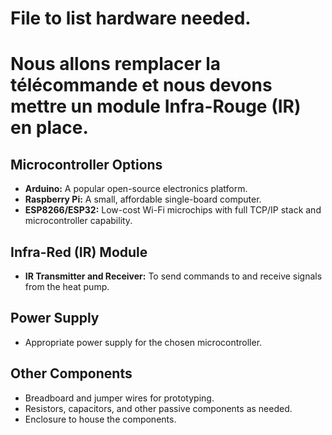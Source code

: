 # File to list hardware needed. 

# Nous allons remplacer la télécommande et nous devons mettre un module Infra-Rouge (IR) en place. 

## Microcontroller Options
- **Arduino:** A popular open-source electronics platform.
- **Raspberry Pi:** A small, affordable single-board computer.
- **ESP8266/ESP32:** Low-cost Wi-Fi microchips with full TCP/IP stack and microcontroller capability.

## Infra-Red (IR) Module
- **IR Transmitter and Receiver:** To send commands to and receive signals from the heat pump.

## Power Supply
- Appropriate power supply for the chosen microcontroller.

## Other Components
- Breadboard and jumper wires for prototyping.
- Resistors, capacitors, and other passive components as needed.
- Enclosure to house the components.
